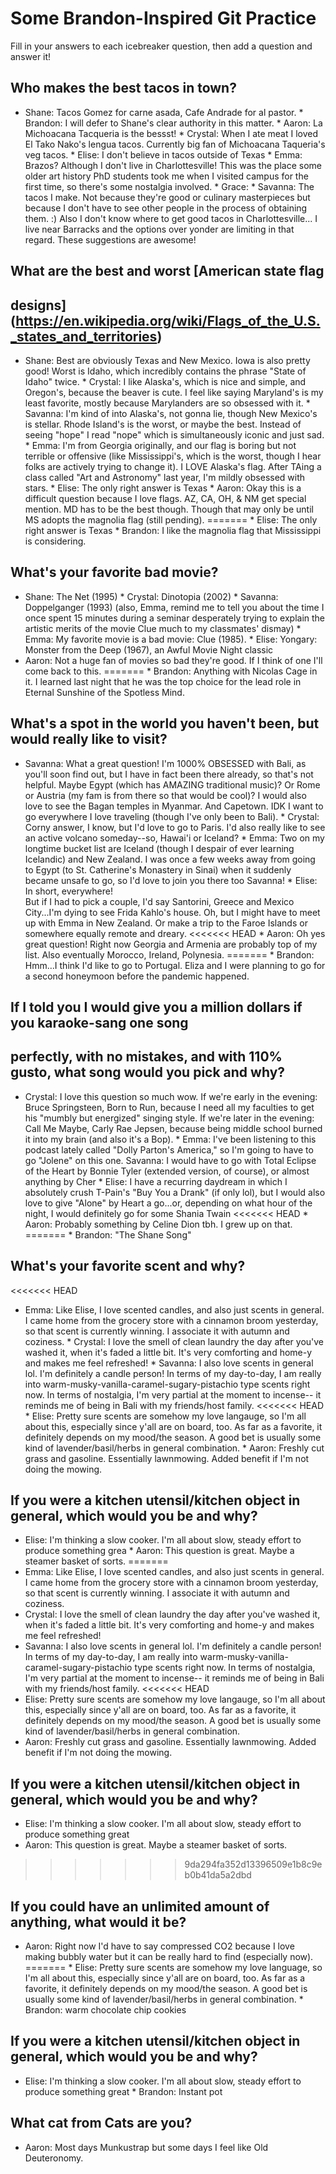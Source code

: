 # Some Brandon-Inspired Git Practice
Fill in your answers to each icebreaker question, then add a question and answer it!

## Who makes the best tacos in town?
* Shane: Tacos Gomez for carne asada, Cafe Andrade for al pastor. * Brandon: I will defer 
to Shane's clear authority in this matter. * Aaron: La Michoacana Tacqueria is the 
bessst! * Crystal: When I ate meat I loved El Tako Nako's lengua tacos. Currently big fan 
of Michoacana Taqueria's veg tacos. * Elise: I don't believe in tacos outside of Texas * 
Emma: Brazos? Although I don't live in Charlottesville! This was the place some older art 
history PhD students took me when I visited campus for the first time, so there's some 
nostalgia involved. * Grace: * Savanna: The tacos I make. Not because they're good or 
culinary masterpieces but because I don't have to see other people in the process of 
obtaining them. :) Also I don't know where to get good tacos in Charlottesville... I live 
near Barracks and the options over yonder are limiting in that regard. These suggestions 
are awesome!

## What are the best and worst [American state flag 
## designs](https://en.wikipedia.org/wiki/Flags_of_the_U.S._states_and_territories)
* Shane: Best are obviously Texas and New Mexico. Iowa is also pretty good! Worst is 
Idaho, which incredibly contains the phrase "State of Idaho" twice. * Crystal: I like 
Alaska's, which is nice and simple, and Oregon's, because the beaver is cute. I feel like 
saying Maryland's is my least favorite, mostly because Marylanders are so obsessed with 
it. * Savanna: I'm kind of into Alaska's, not gonna lie, though New Mexico's is stellar. 
Rhode Island's is the worst, or maybe the best. Instead of seeing "hope" I read "nope" 
which is simultaneously iconic and just sad. * Emma: I'm from Georgia originally, and our 
flag is boring but not terrible or offensive (like Mississippi's, which is the worst, 
though I hear folks are actively trying to change it). I LOVE Alaska's flag. After TAing 
a class called "Art and Astronomy" last year, I'm mildly obsessed with stars. * Elise: 
The only right answer is Texas * Aaron: Okay this is a difficult question because I love 
flags. AZ, CA, OH, & NM get special mention. MD has to be the best though. Though that 
may only be until MS adopts the magnolia flag (still pending). ======= * Elise: The only 
right answer is Texas * Brandon: I like the magnolia flag that Mississippi is 
considering.

## What's your favorite bad movie?
* Shane: The Net (1995) * Crystal: Dinotopia (2002) * Savanna: Doppelganger (1993) (also, 
Emma, remind me to tell you about the time I once spent 15 minutes during a seminar 
desperately trying to explain the artistic merits of the movie Clue much to my 
classmates' dismay) * Emma: My favorite movie is a bad movie: Clue (1985). * Elise: 
Yongary: Monster from the Deep (1967), an Awful Movie Night classic
* Aaron: Not a huge fan of movies so bad they're good. If I think of one I'll come back to this. 
======= * Brandon: Anything with Nicolas Cage in it. I learned last night that he was the 
top choice for the lead role in Eternal Sunshine of the Spotless Mind.

## What's a spot in the world you haven't been, but would really like to visit?
* Savanna: What a great question! I'm 1000% OBSESSED with Bali, as you'll soon find out, 
but I have in fact been there already, so that's not helpful. Maybe Egypt (which has 
AMAZING traditional music)? Or Rome or Austria (my fam is from there so that would be 
cool)? I would also love to see the Bagan temples in Myanmar. And Capetown. IDK I want to 
go everywhere I love traveling (though I've only been to Bali). * Crystal: Corny answer, 
I know, but I'd love to go to Paris. I'd also really like to see an active volcano 
someday--so, Hawai'i or Iceland? * Emma: Two on my longtime bucket list are Iceland 
(though I despair of ever learning Icelandic) and New Zealand. I was once a few weeks 
away from going to Egypt (to St. Catherine's Monastery in Sinai) when it suddenly became 
unsafe to go, so I'd love to join you there too Savanna! * Elise: In short, everywhere!  
But if I had to pick a couple, I'd say Santorini, Greece and Mexico City...I'm dying to 
see Frida Kahlo's house.  Oh, but I might have to meet up with Emma in New Zealand.  Or 
make a trip to the Faroe Islands or somewhere equally remote and dreary. <<<<<<< HEAD * 
Aaron: Oh yes great question! Right now Georgia and Armenia are probably top of my list. 
Also eventually Morocco, Ireland, Polynesia. ======= * Brandon: Hmm…I think I'd like to 
go to Portugal. Eliza and I were planning to go for a second honeymoon before the 
pandemic happened.


## If I told you I would give you a million dollars if you karaoke-sang one song 
## perfectly, with no mistakes, and with 110% gusto, what song would you pick and why?
* Crystal: I love this question so much wow. If we're early in the evening: Bruce 
Springsteen, Born to Run, because I need all my faculties to get his "mumbly but 
energized" singing style. If we're later in the evening: Call Me Maybe, Carly Rae Jepsen, 
because being middle school burned it into my brain (and also it's a Bop). * Emma: I've 
been listening to this podcast lately called "Dolly Parton's America," so I'm going to 
have to go "Jolene" on this one. Savanna: I would have to go with Total Eclipse of the 
Heart by Bonnie Tyler (extended version, of course), or almost anything by Cher * Elise: 
I have a recurring daydream in which I absolutely crush T-Pain's "Buy You a Drank" (if 
only lol), but I would also love to give "Alone" by Heart a go...or, depending on what 
hour of the night, I would definitely go for some Shania Twain <<<<<<< HEAD * Aaron: 
Probably something by Celine Dion tbh. I grew up on that. ======= * Brandon: "The Shane 
Song"

## What's your favorite scent and why?
<<<<<<< HEAD
* Emma: Like Elise, I love scented candles, and also just scents in general. I came home 
from the grocery store with a cinnamon broom yesterday, so that scent is currently 
winning. I associate it with autumn and coziness. * Crystal: I love the smell of clean 
laundry the day after you've washed it, when it's faded a little bit. It's very 
comforting and home-y and makes me feel refreshed! * Savanna: I also love scents in 
general lol. I'm definitely a candle person! In terms of my day-to-day, I am really into 
warm-musky-vanilla-caramel-sugary-pistachio type scents right now. In terms of nostalgia, 
I'm very partial at the moment to incense-- it reminds me of being in Bali with my 
friends/host family. <<<<<<< HEAD * Elise: Pretty sure scents are somehow my love 
langauge, so I'm all about this, especially since y'all are on board, too.  As far as a 
favorite, it definitely depends on my mood/the season.  A good bet is usually some kind 
of lavender/basil/herbs in general combination. * Aaron: Freshly cut grass and gasoline. 
Essentially lawnmowing. Added benefit if I'm not doing the mowing.
## If you were a kitchen utensil/kitchen object in general, which would you be and why?
* Elise: I'm thinking a slow cooker.  I'm all about slow, steady effort to produce 
something grea * Aaron: This question is great. Maybe a steamer basket of sorts.
=======
* Emma: Like Elise, I love scented candles, and also just scents in general. I came home from the grocery store with a cinnamon broom yesterday, so that scent is currently winning. I associate it with autumn and coziness. 
* Crystal: I love the smell of clean laundry the day after you've washed it, when it's faded a little bit. It's very comforting and home-y and makes me feel refreshed!
* Savanna: I also love scents in general lol. I'm definitely a candle person! In terms of my day-to-day, I am really into warm-musky-vanilla-caramel-sugary-pistachio type scents right now. In terms of nostalgia, I'm very partial at the moment to incense-- it reminds me of being in Bali with my friends/host family.
<<<<<<< HEAD
* Elise: Pretty sure scents are somehow my love langauge, so I'm all about this, especially since y'all are on board, too.  As far as a favorite, it definitely depends on my mood/the season.  A good bet is usually some kind of lavender/basil/herbs in general combination. 
* Aaron: Freshly cut grass and gasoline. Essentially lawnmowing. Added benefit if I'm not doing the mowing. 
## If you were a kitchen utensil/kitchen object in general, which would you be and why? 
* Elise: I'm thinking a slow cooker.  I'm all about slow, steady effort to produce something great
* Aaron: This question is great. Maybe a steamer basket of sorts. 
>>>>>>> 9da294fa352d13396509e1b8c9eb0b41da5a2dbd

## If you could have an unlimited amount of anything, what would it be?
* Aaron: Right now I'd have to say compressed CO2 because I love making bubbly water but 
it can be really hard to find (especially now). ======= * Elise: Pretty sure scents are 
somehow my love language, so I'm all about this, especially since y'all are on board, 
too.  As far as a favorite, it definitely depends on my mood/the season.  A good bet is 
usually some kind of lavender/basil/herbs in general combination. * Brandon: warm 
chocolate chip cookies
## If you were a kitchen utensil/kitchen object in general, which would you be and why?
* Elise: I'm thinking a slow cooker.  I'm all about slow, steady effort to produce 
something great * Brandon: Instant pot
## What cat from Cats are you?
* Aaron: Most days Munkustrap but some days I feel like Old Deuteronomy.
